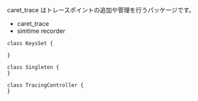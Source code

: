 caret_trace はトレースポイントの追加や管理を行うパッケージです。

- caret_trace
- simtime recorder

```plantuml
class KeysSet {

}

class Singleton {
}

class TracingController {
}
```
